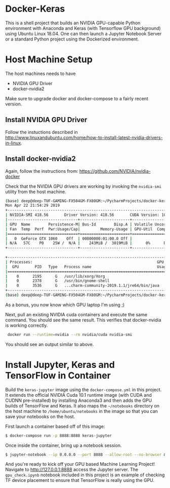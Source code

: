# Docker-Keras

This is a shell project that builds an NVIDIA GPU-capable Python environment with Anaconda and Keras 
(with Tensorflow GPU background) using Ubuntu Linux 18.04. One can then launch a Jupyter Notebook Server
or a standard Python project using the Dockerized environment. 

# Host Machine Setup

The host machines needs to have 

* NVIDIA GPU Driver 
* docker-nvidia2

Make sure to upgrade docker and docker-compose to a fairly recent version.

## Install NVIDIA GPU Driver

Follow the instuctions described in http://www.linuxandubuntu.com/home/how-to-install-latest-nvidia-drivers-in-linux.

## Install docker-nvidia2

Again, follow the instructions from: https://github.com/NVIDIA/nvidia-docker

Check that the NVIDIA GPU drivers are working by invoking the ``nvidia-smi`` utility from the host machine.

```bash
(base) deep@deep-TUF-GAMING-FX504GM-FX80GM:~/PycharmProjects/docker-keras$ nvidia-smi
Mon Apr 22 21:54:29 2019       
+-----------------------------------------------------------------------------+
| NVIDIA-SMI 418.56       Driver Version: 418.56       CUDA Version: 10.1     |
|-------------------------------+----------------------+----------------------+
| GPU  Name        Persistence-M| Bus-Id        Disp.A | Volatile Uncorr. ECC |
| Fan  Temp  Perf  Pwr:Usage/Cap|         Memory-Usage | GPU-Util  Compute M. |
|===============================+======================+======================|
|   0  GeForce GTX 1060    Off  | 00000000:01:00.0 Off |                  N/A |
| N/A   57C    P0    25W /  N/A |    243MiB /  3019MiB |      0%      Default |
+-------------------------------+----------------------+----------------------+
                                                                               
+-----------------------------------------------------------------------------+
| Processes:                                                       GPU Memory |
|  GPU       PID   Type   Process name                             Usage      |
|=============================================================================|
|    0      2195      G   /usr/lib/xorg/Xorg                           137MiB |
|    0      2378      G   /usr/bin/gnome-shell                          85MiB |
|    0      3536      G   ...charm-community-2019.1.1/jre64/bin/java    17MiB |
+-----------------------------------------------------------------------------+
(base) deep@deep-TUF-GAMING-FX504GM-FX80GM:~/PycharmProjects/docker-keras$ 

```

As a bonus, you now know which GPU laptop I'm using ;)

Next, pull an existing NVIDIA cuda containers and execute the same command. You should see the same
result. This verifies that docker-nvidia is working correctly.


```bash
 docker run --runtime=nvidia --rm nvidia/cuda nvidia-smi
```

You should see an output similar to above. 

# Install Jupyter, Keras and TensorFlow in Container

Build the ``keras-jupyter`` image using the ``docker-compose.yml`` in this project. It extends the official NVIDIA Cuda 10.1 
runtime image (with CUDA and CUDNN pre-installed) by installing Anaconda3 and then adds the GPU builds of
TensorFlow and Keras. It also maps the ``~/notebooks``  directory on the host machine to ``/home/ubuntu/notebooks`` in the
image so that you can save your notebooks on the host.

First launch a container based off of this image:

```bash
$ docker-compose run -p 8888:8888 keras-jupyter
```
 
 Once inside the container, bring up a notebook session.
 
 ```bash
$ jupyter-notebook --ip 0.0.0.0 --port 8888 --allow-root --no-browser &
```

And you're ready to kick off your GPU based Machine Learning Project! Navigate to http://127.0.0.1:8888 access the Jupyter
server. The ``gpu_check.ipynb`` notebook included in this project is an example of checking TF device placement to ensure
that TensorFlow is really using the GPU.







